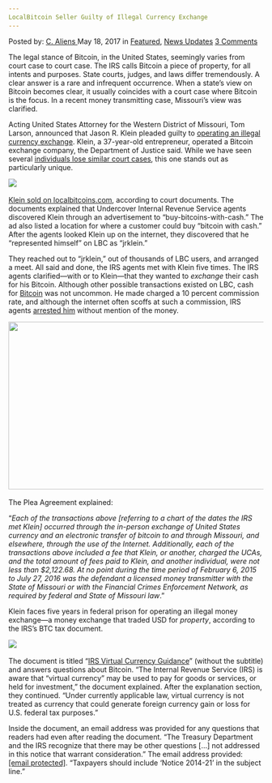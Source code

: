 ```yaml
---
LocalBitcoin Seller Guilty of Illegal Currency Exchange
---
```

<article class="post-listing post-19953 post type-post status-publish format-standard has-post-thumbnail hentry  tag-currency tag-exchange tag-guilty tag-illegal tag-localbitcoin tag-seller">
    <div class="post-inner">
        <span>Posted by: <a href="https://www.deepdotweb.com/author/caliens/" title="">C. Aliens </a></span>
    <span>May 18, 2017</span>
    <span>in <a href="https://www.deepdotweb.com/category/deepdot-news/" rel="category tag">Featured</a>, <a href="https://www.deepdotweb.com/category/news-updates/" rel="category tag">News Updates</a></span>
    <span><a href="https://www.deepdotweb.com/2017/05/18/localbitcoin-seller-guilty-illegal-currency-exchange/#comments">3 Comments</a></span>
    </p>
    <div class="clear"></div>
    <div class="entry">
    <p>The legal stance of Bitcoin, in the United States, seemingly varies from court case to court case. The IRS calls Bitcoin a piece of property, for all intents and purposes. State courts, judges, and laws differ tremendously. A clear answer is a rare and infrequent occurrence. When a state&#8217;s view on Bitcoin becomes clear, it usually coincides with a court case where Bitcoin is the focus. In a recent money transmitting case, Missouri’s view was clarified.</p>
    <p>Acting United States Attorney for the Western District of Missouri, Tom Larson, announced that Jason R. Klein pleaded guilty to <a href="https://www.justice.gov/usao-wdmo/pr/nixa-man-pleads-guilty-illegal-bitcoin-exchange">operating an illegal currency exchange</a>. Klein, a 37-year-old entrepreneur, operated a Bitcoin exchange company, the Department of Justice said. While we have seen several <a href="https://www.deepdotweb.com/2017/01/25/coin-mx-operator-admits-fraud-money-laundering/">individuals lose similar court cases</a>, this one stands out as particularly unique.</p>
    <p><img class="wp-image-19960 aligncenter" src="/imgs/2017/05/word-image-67.jpeg" srcset="/imgs/2017/05/word-image-67.jpeg 800w, /imgs/2017/05/word-image-67-300x225.jpeg 300w" sizes="(max-width: 800px) 100vw, 800px" /></p>
    <p><a href="https://www.scribd.com/document/347272628/US-vs-Jason-Klein-Order-Information">Klein sold on localbitcoins.com</a>, according to court documents. The documents explained that Undercover Internal Revenue Service agents discovered Klein through an advertisement to “buy-bitcoins-with-cash.” The ad also listed a location for where a customer could buy “bitcoin with cash.” After the agents looked Klein up on the internet, they discovered that he “represented himself” on LBC as “jrklein.”</p>
    <p>They reached out to “jrklein,” out of thousands of LBC users, and arranged a meet. All said and done, the IRS agents met with Klein five times. The IRS agents clarified—with or to Klein—that they wanted to <em>exchange</em> their cash for his Bitcoin. Although other possible transactions existed on LBC, cash for <a href="https://www.deepdotweb.com/tag/bitcoin/">Bitcoin</a> was not uncommon. He made charged a 10 percent commission rate, and although the internet often scoffs at such a commission, IRS agents <a href="https://www.deepdotweb.com/tag/arrested/">arrested him</a> without mention of the money.</p>
    <p><img class="wp-image-19961 aligncenter" src="/imgs/2017/05/word-image-68.jpeg" width="701" height="331" srcset="/imgs/2017/05/word-image-68.jpeg 900w, /imgs/2017/05/word-image-68-300x142.jpeg 300w" sizes="(max-width: 701px) 100vw, 701px" /></p>
    <p>The Plea Agreement explained:</p>
    <p>“<em>Each of the transactions above [referring to a chart of the dates the IRS met Klein] occurred through the in-person exchange of United States currency and an electronic transfer of bitcoin to and through Missouri, and elsewhere, through the use of the Internet. Additionally, each of the transactions above included a fee that Klein, or another, charged the UCAs, and the total amount of fees paid to Klein, and another individual, were not less than $2,122.68. At no point during the time period of February 6, 2015 to July 27, 2016 was the defendant a licensed money transmitter with the State of Missouri or with the Financial Crimes Enforcement Network, as required by federal and State of Missouri law</em>.”</p>
    <p>Klein faces five years in federal prison for operating an illegal money exchange—a money exchange that traded USD for <em>property</em>, according to the IRS’s BTC tax document.</p>
    <p><img class="wp-image-19962 aligncenter" src="/imgs/2017/05/word-image-69.jpeg" srcset="/imgs/2017/05/word-image-69.jpeg 800w, /imgs/2017/05/word-image-69-300x225.jpeg 300w" sizes="(max-width: 800px) 100vw, 800px" /></p>
    <p>The document is titled “<a href="https://www.scribd.com/document/347272902/IRS-Virtual-Currency-Guidance">IRS Virtual Currency Guidance</a>” (without the subtitle) and answers questions about Bitcoin. “The Internal Revenue Service (IRS) is aware that “virtual currency” may be used to pay for goods or services, or held for investment,” the document explained. After the explanation section, they continued. “Under currently applicable law, virtual currency is not treated as currency that could generate foreign currency gain or loss for U.S. federal tax purposes.”</p>
    <p>Inside the document, an email address was provided for any questions that readers had even after reading the document. “The Treasury Department and the IRS recognize that there may be other questions [&#8230;] not addressed in this notice that warrant consideration.” The email address provided: <a href="/cdn-cgi/l/email-protection#5a14352e33393f74193537373f342e291a33282939352f34293f36742e283f3b29743d352c"><span class="__cf_email__" data-cfemail="6826071c010b0d462b0705050d061c1b28011a1b0b071d061b0d04461c1a0d091b460f071e">[email&#160;protected]</span></a>. “Taxpayers should include ‘Notice 2014-21’ in the subject line.”</p>
    </div>
    <span style="display:none"><a href="https://www.deepdotweb.com/tag/currency/" rel="tag">currency</a> <a href="https://www.deepdotweb.com/tag/exchange/" rel="tag">exchange</a> <a href="https://www.deepdotweb.com/tag/guilty/" rel="tag">guilty</a> <a href="https://www.deepdotweb.com/tag/illegal/" rel="tag">illegal</a> <a href="https://www.deepdotweb.com/tag/localbitcoin/" rel="tag">localbitcoin</a> <a href="https://www.deepdotweb.com/tag/seller/" rel="tag">seller</a></span> <span style="display:none" class="updated">2017-05-18</span>
    <div style="display:none" class="vcard author" itemprop="author" itemscope itemtype="http://schema.org/Person"><strong class="fn" itemprop="name"><a href="https://www.deepdotweb.com/author/caliens/" title="Posts by C. Aliens" rel="author">C. Aliens</a></strong></div>
    </div>
</article>

